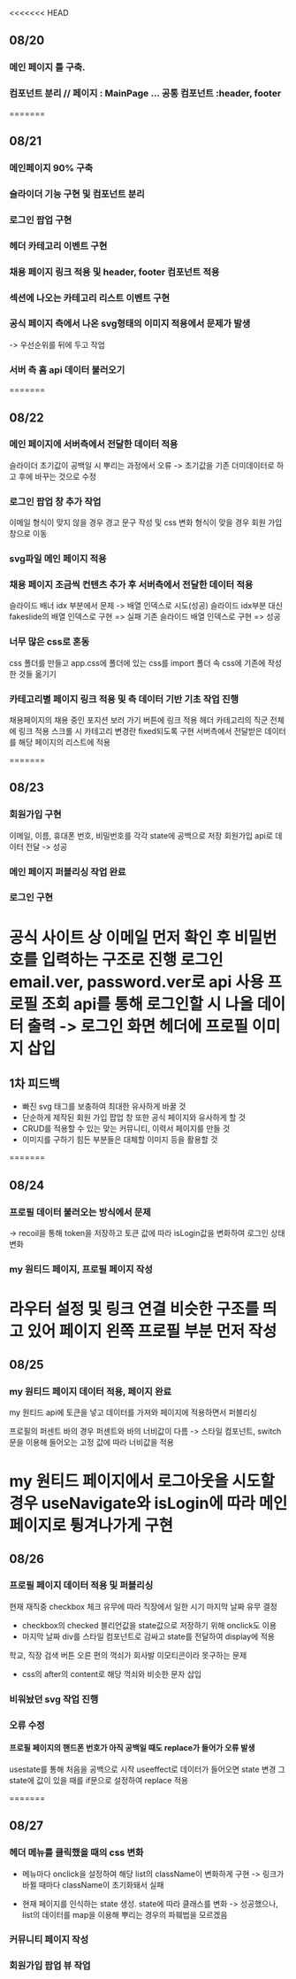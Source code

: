<<<<<<< HEAD
## 08/20
### 메인 페이지 틀 구축.
### 컴포넌트 분리 // 페이지 : MainPage ... 공통 컴포넌트 :header, footer
=======
## 08/21
### 메인페이지 90% 구축
### 슬라이더 기능 구현 및 컴포넌트 분리
### 로그인 팝업 구현
### 헤더 카테고리 이벤트 구현
### 채용 페이지 링크 적용 및 header, footer 컴포넌트 적용
### 섹션에 나오는 카테고리 리스트 이벤트 구현
### 공식 페이지 측에서 나온 svg형태의 이미지 적용에서 문제가 발생
-> 우선순위를 뒤에 두고 작업
### 서버 측 홈 api 데이터 불러오기
=======
## 08/22

### 메인 페이지에 서버측에서 전달한 데이터 적용
슬라이더 초기값이 공백일 시 뿌리는 과정에서 오류
-> 초기값을 기존 더미데이터로 하고 후에 바꾸는 것으로 수정

### 로그인 팝업 창 추가 작업
이메일 형식이 맞지 않을 경우 경고 문구 작성 및 css 변화
형식이 맞을 경우 회원 가입 창으로 이동

### svg파일 메인 페이지 적용

### 채용 페이지 조금씩 컨텐츠 추가 후 서버측에서 전달한 데이터 적용
슬라이드 배너 idx 부분에서 문제
-> 배열 인덱스로 시도(성공)
슬라이드 idx부분 대신 fakeslide의 배열 인덱스로 구현 => 실패
기존 슬라이드 배열 인덱스로 구현 => 성공

### 너무 많은 css로 혼동
css 폴더를 만들고 app.css에 폴더에 있는 css를 import
폴더 속 css에 기존에 작성한 것들 옮기기

### 카테고리별 페이지 링크 적용 및 측 데이터 기반 기초 작업 진행
채용페이지의 채용 중인 포지션 보러 가기 버튼에 링크 적용
헤더 카테고리의 직군 전체에 링크 적용
스크롤 시 카테고리 변경란 fixed되도록 구현
서버측에서 전달받은 데이터를 해당 페이지의 리스트에 적용

=======
## 08/23

### 회원가입 구현
이메일, 이름, 휴대폰 번호, 비밀번호를 각각 state에 공백으로 저장
회원가입 api로 데이터 전달 -> 성공

### 메인 페이지 퍼블리싱 작업 완료

### 로그인 구현
공식 사이트 상 이메일 먼저 확인 후 비밀번호를 입력하는 구조로 진행
로그인 email.ver, password.ver로 api 사용
프로필 조회 api를 통해 로그인할 시 나올 데이터 출력
-> 로그인 화면 헤더에 프로필 이미지 삽입
=======

## 1차 피드백
- 빠진 svg 태그를 보충하여 최대한 유사하게 바꿀 것
- 단순하게 제작된 회원 가입 팝업 창 또한 공식 페이지와 유사하게 할 것
- CRUD를 적용할 수 있는 맞는 커뮤니티, 이력서 페이지를 만들 것
- 이미지를 구하기 힘든 부분들은 대체할 이미지 등을 활용할 것

=======
## 08/24

### 프로필 데이터 불러오는 방식에서 문제
-> recoil을 통해 token을 저장하고 토큰 값에 따라 isLogin값을 변화하여 로그인 상태 변화

### my 원티드 페이지, 프로필 페이지 작성
라우터 설정 및 링크 연결
비슷한 구조를 띄고 있어 페이지 왼쪽 프로필 부분 먼저 작성
=======
## 08/25

### my 원티드 페이지 데이터 적용, 페이지 완료
my 원티드 api에 토큰을 넣고 데이터를 가져와 페이지에 적용하면서 퍼블리싱

프로필의 퍼센트 바의 경우 퍼센트와 바의 너비값이 다름
-> 스타일 컴포넌트, switch문을 이용해 들어오는 고정 값에 따라 너비값을 적용

my 원티드 페이지에서 로그아웃을 시도할 경우
useNavigate와 isLogin에 따라 메인 페이지로 튕겨나가게 구현
=======
## 08/26

### 프로필 페이지 데이터 적용 및 퍼블리싱
현재 재직중 checkbox 체크 유무에 따라 직장에서 일한 시기 마지막 날짜 유무 결정
- checkbox의 checked 블리언값을 state값으로 저장하기 위해 onclick도 이용
- 마지막 날짜 div를 스타일 컴포넌트로 감싸고 state를 전달하여 display에 적용

학교, 직장 검색 버튼 오른 편의 꺽쇠가 회사발 이모티콘이라 못구하는 문제
- css의 after의 content로 해당 꺽쇠와 비슷한 문자 삽입

### 비워놨던 svg 작업 진행


### 오류 수정
#### 프로필 페이지의 핸드폰 번호가 아직 공백일 때도 replace가 들어가 오류 발생
usestate를 통해 처음을 공백으로 시작
useeffect로 데이터가 들어오면 state 변경
그 state에 값이 있을 때를 if문으로 설정하여 replace 적용

=======
## 08/27

### 헤더 메뉴를 클릭했을 때의 css 변화
- 메뉴마다 onclick을 설정하여 해당 list의 className이 변화하게 구현
-> 링크가 바뀔 때마다 className이 초기화돼서 실패

- 현재 페이지를 인식하는  state 생성. state에 따라 클래스를 변화
-> 성공했으나, list의 데이터를 map을 이용해 뿌리는 경우의 파훼법을 모르겠음

### 커뮤니티 페이지 작성

### 회원가입 팝업 뷰 작업

